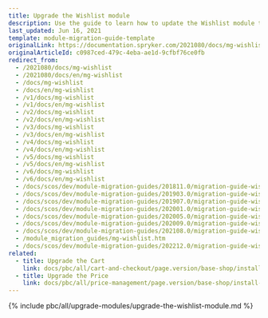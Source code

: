 ```yaml
---
title: Upgrade the Wishlist module
description: Use the guide to learn how to update the Wishlist module to a newer version.
last_updated: Jun 16, 2021
template: module-migration-guide-template
originalLink: https://documentation.spryker.com/2021080/docs/mg-wishlist
originalArticleId: c0987ced-479c-4eba-ae1d-9cfbf76ce0fb
redirect_from:
  - /2021080/docs/mg-wishlist
  - /2021080/docs/en/mg-wishlist
  - /docs/mg-wishlist
  - /docs/en/mg-wishlist
  - /v1/docs/mg-wishlist
  - /v1/docs/en/mg-wishlist
  - /v2/docs/mg-wishlist
  - /v2/docs/en/mg-wishlist
  - /v3/docs/mg-wishlist
  - /v3/docs/en/mg-wishlist
  - /v4/docs/mg-wishlist
  - /v4/docs/en/mg-wishlist
  - /v5/docs/mg-wishlist
  - /v5/docs/en/mg-wishlist
  - /v6/docs/mg-wishlist
  - /v6/docs/en/mg-wishlist
  - /docs/scos/dev/module-migration-guides/201811.0/migration-guide-wishlist.html
  - /docs/scos/dev/module-migration-guides/201903.0/migration-guide-wishlist.html
  - /docs/scos/dev/module-migration-guides/201907.0/migration-guide-wishlist.html
  - /docs/scos/dev/module-migration-guides/202001.0/migration-guide-wishlist.html
  - /docs/scos/dev/module-migration-guides/202005.0/migration-guide-wishlist.html
  - /docs/scos/dev/module-migration-guides/202009.0/migration-guide-wishlist.html
  - /docs/scos/dev/module-migration-guides/202108.0/migration-guide-wishlist.html
  - /module_migration_guides/mg-wishlist.htm
  - /docs/scos/dev/module-migration-guides/202212.0/migration-guide-wishlist.html  
related:
  - title: Upgrade the Cart
    link: docs/pbc/all/cart-and-checkout/page.version/base-shop/install-and-upgrade/upgrade-modules/upgrade-the-cart-module.html
  - title: Upgrade the Price
    link: docs/pbc/all/price-management/page.version/base-shop/install-and-upgrade/upgrade-modules/upgrade-the-price-module.html
---
```


{% include pbc/all/upgrade-modules/upgrade-the-wishlist-module.md %} <!-- To edit, see /_includes/pbc/all/upgrade-modules/upgrade-the-wishlist-module.md -->
